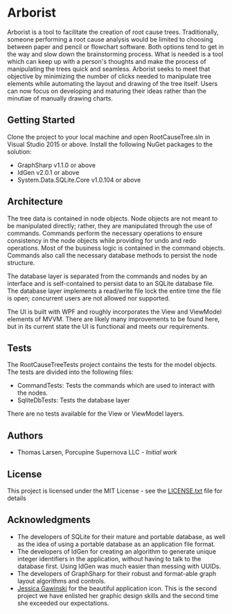 # Arborist

Arborist is a tool to facilitate the creation of root cause trees.  Traditionally, someone performing a root cause analysis would be limited to choosing between paper and pencil or flowchart software.  Both options tend to get in the way and slow down the brainstorming process.  What is needed is a tool which can keep up with a person's thoughts and make the process of manipulating the trees quick and seamless.  Arborist seeks to meet that objective by minimizing the number of clicks needed to manipulate tree elements while automating the layout and drawing of the tree itself.  Users can now focus on developing and maturing their ideas rather than the minutiae of manually drawing charts.

## Getting Started

Clone the project to your local machine and open RootCauseTree.sln in Visual Studio 2015 or above.
Install the following NuGet packages to the solution:
* GraphSharp v1.1.0 or above
* IdGen v2.0.1 or above
* System.Data.SQLite.Core v1.0.104 or above

## Architecture

The tree data is contained in node objects.  Node objects are not meant to be manipulated directly; rather, they are manipulated through the use of commands.  Commands perform the necessary operations to ensure consistency in the node objects while providing for undo and redo operations.  Most of the business logic is contained in the command objects.  Commands also call the necessary database methods to persist the node structure.

The database layer is separated from the commands and nodes by an interface and is self-contained to persist data to an SQLite database file.  The database layer implements a read/write file lock the entire time the file is open; concurrent users are not allowed nor supported.

The UI is built with WPF and roughly incorporates the View and ViewModel elements of MVVM.  There are likely many improvements to be found here, but in its current state the UI is functional and meets our requirements.

## Tests

The RootCauseTreeTests project contains the tests for the model objects.  The tests are divided into the following files:
* CommandTests: Tests the commands which are used to interact with the nodes.
* SqliteDbTests: Tests the database layer

There are no tests available for the View or ViewModel layers.

## Authors

* Thomas Larsen, Porcupine Supernova LLC - *Initial work*

## License

This project is licensed under the MIT License - see the [LICENSE.txt](LICENSE.txt) file for details

## Acknowledgments

* The developers of SQLite for their mature and portable database, as well as the idea of using a portable database as an application file format.
* The developers of IdGen for creating an algorithm to generate unique integer identifiers in the application, without having to talk to the database first. Using IdGen was much easier than messing with UUIDs.
* The developers of GraphSharp for their robust and format-able graph layout algorithms and controls.
* [Jessica Gawinski](https://www.jessicagawinski.com/) for the beautiful application icon.  This is the second project we have enlisted her graphic design skills and the second time she exceeded our expectations.